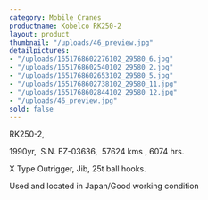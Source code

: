 ```yaml
---
category: Mobile Cranes
productname: Kobelco RK250-2
layout: product
thumbnail: "/uploads/46_preview.jpg"
detailpictures:
- "/uploads/1651768602276102_29580_6.jpg"
- "/uploads/1651768602540102_29580_2.jpg"
- "/uploads/1651768602653102_29580_5.jpg"
- "/uploads/1651768602738102_29580_11.jpg"
- "/uploads/1651768602844102_29580_12.jpg"
- "/uploads/46_preview.jpg"
sold: false
---
```


RK250-2,  

1990yr,  S.N. EZ-03636,  57624 kms , 6074 hrs.

X Type Outrigger, Jib, 25t ball hooks.

Used and located in Japan/Good working condition



